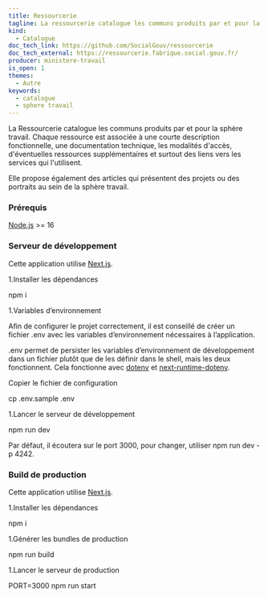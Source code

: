```yaml
---
title: Ressourcerie
tagline: La ressourcerie catalogue les communs produits par et pour la sphère travail.
kind:
  - Catalogue
doc_tech_link: https://github.com/SocialGouv/ressourcerie
doc_tech_external: https://ressourcerie.fabrique.social.gouv.fr/
producer: ministere-travail
is_open: 1
themes:
  - Autre
keywords:
  - catalogue
  - sphere travail
---
```


La Ressourcerie catalogue les communs produits par et pour la sphère travail. Chaque ressource est associée à une courte description fonctionnelle, une documentation technique, les modalités d'accès, d'éventuelles ressources supplémentaires et surtout des liens vers les services qui l'utilisent.

Elle propose également des articles qui présentent des projets ou des portraits au sein de la sphère travail.

### Prérequis

[Node.js](https://nodejs.org/en/) >= 16

### Serveur de développement

Cette application utilise [Next.js](https://github.com/zeit/next.js).

1.Installer les dépendances

npm i

1.Variables d’environnement

Afin de configurer le projet correctement, il est conseillé de créer un fichier .env avec les variables d’environnement nécessaires à l’application.

.env permet de persister les variables d’environnement de développement dans un fichier plutôt que de les définir dans le shell, mais les deux fonctionnent. Cela fonctionne avec [dotenv](https://github.com/motdotla/dotenv) et [next-runtime-dotenv](https://github.com/tusbar/next-runtime-dotenv).

Copier le fichier de configuration

cp .env.sample .env

1.Lancer le serveur de développement

npm run dev

Par défaut, il écoutera sur le port 3000, pour changer, utiliser npm run dev -p 4242.

### Build de production

Cette application utilise [Next.js](https://github.com/zeit/next.js).

1.Installer les dépendances

npm i

1.Générer les bundles de production

npm run build

1.Lancer le serveur de production

PORT=3000 npm run start
